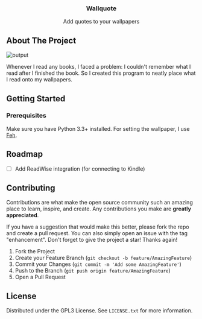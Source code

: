 <h3 align="center">Wallquote</h3>

<p align="center">
    Add quotes to your wallpapers
    <br />
</p>

<!-- ABOUT THE PROJECT -->
## About The Project

![output](https://github.com/sabyabhoi/wallquote/assets/18750590/e012d8ef-234d-4bd3-a21e-4d5c897cdec5)

Whenever I read any books, I faced a problem: I couldn't remember what I read after I finished the book. So I created this program to neatly place what I read onto my wallpapers.  

<!-- GETTING STARTED -->
## Getting Started

### Prerequisites

Make sure you have Python 3.3+ installed. For setting the wallpaper, I use [Feh](https://feh.finalrewind.org/).

<!-- ROADMAP -->
## Roadmap

- [ ] Add ReadWise integration (for connecting to Kindle)

<!-- CONTRIBUTING -->
## Contributing

Contributions are what make the open source community such an amazing place to learn, inspire, and create. Any contributions you make are **greatly appreciated**.

If you have a suggestion that would make this better, please fork the repo and create a pull request. You can also simply open an issue with the tag "enhancement".
Don't forget to give the project a star! Thanks again!

1. Fork the Project
2. Create your Feature Branch (`git checkout -b feature/AmazingFeature`)
3. Commit your Changes (`git commit -m 'Add some AmazingFeature'`)
4. Push to the Branch (`git push origin feature/AmazingFeature`)
5. Open a Pull Request

<!-- LICENSE -->
## License

Distributed under the GPL3 License. See `LICENSE.txt` for more information.
